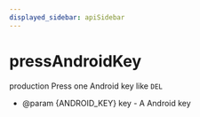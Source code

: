 ```yaml
---
displayed_sidebar: apiSidebar
---
```

# pressAndroidKey

 <span class="theme-doc-version-badge badge badge--success">production</span> 
Press one Android key like `DEL`

   * @param {ANDROID_KEY} key - A Android key
